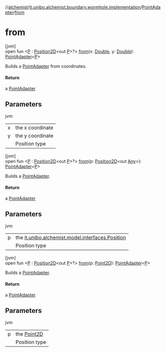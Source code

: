 //[alchemist](../../../index.md)/[it.unibo.alchemist.boundary.wormhole.implementation](../index.md)/[PointAdapter](index.md)/[from](from.md)

# from

[jvm]\
open fun <[P](from.md) : [Position2D](../../it.unibo.alchemist.model.interfaces/-position2-d/index.md)<out [P](../-abstract-wormhole2-d/index.md)>?> [from](from.md)(x: [Double](https://kotlinlang.org/api/latest/jvm/stdlib/kotlin/-double/index.html), y: [Double](https://kotlinlang.org/api/latest/jvm/stdlib/kotlin/-double/index.html)): [PointAdapter](index.md)<[P](../-abstract-wormhole2-d/index.md)>

Builds a [PointAdapter](index.md) from coordinates.

#### Return

a [PointAdapter](index.md)

## Parameters

jvm

| | |
|---|---|
| x | the x coordinate |
| y | the y coordinate |
| <P> | Position type |

[jvm]\
open fun <[P](from.md) : [Position2D](../../it.unibo.alchemist.model.interfaces/-position2-d/index.md)<out [P](../-abstract-wormhole2-d/index.md)>?> [from](from.md)(p: [Position2D](../../it.unibo.alchemist.model.interfaces/-position2-d/index.md)<out [Any](https://kotlinlang.org/api/latest/jvm/stdlib/kotlin/-any/index.html)>): [PointAdapter](index.md)<[P](../-abstract-wormhole2-d/index.md)>

Builds a [PointAdapter](index.md).

#### Return

a [PointAdapter](index.md)

## Parameters

jvm

| | |
|---|---|
| p | the [it.unibo.alchemist.model.interfaces.Position](../../it.unibo.alchemist.model.interfaces/-position/index.md) |
| <P> | Position type |

[jvm]\
open fun <[P](from.md) : [Position2D](../../it.unibo.alchemist.model.interfaces/-position2-d/index.md)<out [P](../-abstract-wormhole2-d/index.md)>?> [from](from.md)(p: [Point2D](https://docs.oracle.com/javase/8/docs/api/java/awt/geom/Point2D.html)): [PointAdapter](index.md)<[P](../-abstract-wormhole2-d/index.md)>

Builds a [PointAdapter](index.md).

#### Return

a [PointAdapter](index.md)

## Parameters

jvm

| | |
|---|---|
| p | the [Point2D](https://docs.oracle.com/javase/8/docs/api/java/awt/geom/Point2D.html) |
| <P> | Position type |
